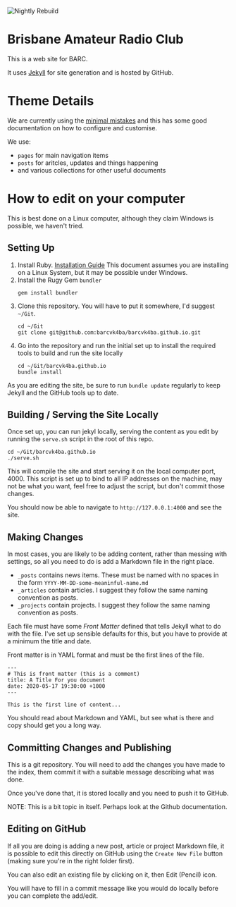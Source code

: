 ![Nightly Rebuild](https://github.com/barcvk4ba/barcvk4ba.github.io/workflows/Nightly%20Rebuild/badge.svg)

# Brisbane Amateur Radio Club

This is a web site for BARC.

It uses [Jekyll](https://jekyllrb.com/docs) for site generation and is hosted by GitHub.


# Theme Details

We are currently using the [minimal
mistakes](https://mmistakes.github.io/minimal-mistakes) and this has some good
documentation on how to configure and customise.

We use:
* `pages` for main navigation items
* `posts` for aritcles, updates and things happening
* and various collections for other useful documents

# How to edit on your computer

This is best done on a Linux computer, although they claim Windows is possible,
we haven't tried.

## Setting Up

1. Install Ruby. [Installation Guide](https://jekyllrb.com/docs/installation/)
   This document assumes you are installing on a Linux System, but it may be
   possible under Windows.
2. Install the Rugy Gem `bundler`
   ```
   gem install bundler
   ```
3. Clone this repository. You will have to put it somewhere, I'd suggest
   `~/Git`.
   ```
   cd ~/Git
   git clone git@github.com:barcvk4ba/barcvk4ba.github.io.git
   ```
4. Go into the repository and run the initial set up to install the required
   tools to build and run the site locally
   ```
   cd ~/Git/barcvk4ba.github.io
   bundle install
   ```

As you are editing the site, be sure to run `bundle update` regularly to keep
Jekyll and the GitHub tools up to date.

## Building / Serving the Site Locally

Once set up, you can run jekyl locally, serving the content as you edit by running the
`serve.sh` script in the root of this repo.

```
cd ~/Git/barcvk4ba.github.io
./serve.sh
```

This will compile the site and start serving it on the local computer port, 4000.
This script is set up to bind to all IP addresses on the machine, may not
be what you want, feel free to adjust the script, but don't commit those
changes.

You should now be able to navigate to `http://127.0.0.1:4000` and see the site.

## Making Changes

In most cases, you are likely to be adding content, rather than messing with
settings, so all you need to do is add a Markdown file in the right place.

* `_posts` contains news items. These must be named with no spaces in the form
  `YYYY-MM-DD-some-meaninful-name.md`
* `_articles` contain articles. I suggest they follow the same naming
  convention as posts.
* `_projects` contain projects. I suggest they follow the same naming
  convention as posts.

Each file must have some _Front Matter_ defined that tells Jekyll what to do
with the file. I've set up sensible defaults for this, but you have to provide
at a minimum the title and date.

Front matter is in YAML format and must be the first lines of the file.

```
---
# This is front matter (this is a comment)
title: A Title For you document
date: 2020-05-17 19:30:00 +1000
---

This is the first line of content...
```

You should read about Markdown and YAML, but see what is there and copy should
get you a long way.

## Committing Changes and Publishing

This is a git repository. You will need to add the changes you have made to the
index, them commit it with a suitable message describing what was done.

Once you've done that, it is stored locally and you need to push it to GitHub.

NOTE: This is a bit topic in itself. Perhaps look at the Github documentation.

## Editing on GitHub

If all you are doing is adding a new post, article or project Markdown file, it
is possible to edit this directly on GitHub using the `Create New File` button
(making sure you're in the right folder first).

You can also edit an existing file by clicking on it, then Edit (Pencil) icon.

You will have to fill in a commit message like you would do locally before you
can complete the add/edit.







